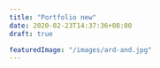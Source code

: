 ```yaml
---
title: "Portfolio new"
date: 2020-02-23T14:37:36+08:00
draft: true

featuredImage: "/images/ard-and.jpg"
---
```


